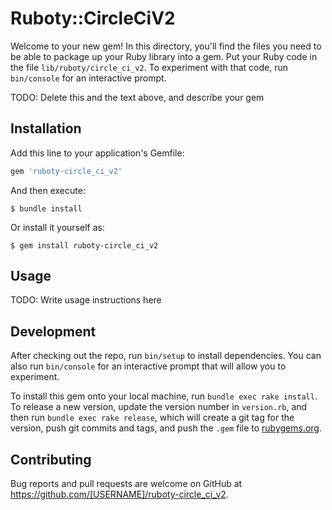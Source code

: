 # Ruboty::CircleCiV2

Welcome to your new gem! In this directory, you'll find the files you need to be able to package up your Ruby library into a gem. Put your Ruby code in the file `lib/ruboty/circle_ci_v2`. To experiment with that code, run `bin/console` for an interactive prompt.

TODO: Delete this and the text above, and describe your gem

## Installation

Add this line to your application's Gemfile:

```ruby
gem 'ruboty-circle_ci_v2'
```

And then execute:

    $ bundle install

Or install it yourself as:

    $ gem install ruboty-circle_ci_v2

## Usage

TODO: Write usage instructions here

## Development

After checking out the repo, run `bin/setup` to install dependencies. You can also run `bin/console` for an interactive prompt that will allow you to experiment.

To install this gem onto your local machine, run `bundle exec rake install`. To release a new version, update the version number in `version.rb`, and then run `bundle exec rake release`, which will create a git tag for the version, push git commits and tags, and push the `.gem` file to [rubygems.org](https://rubygems.org).

## Contributing

Bug reports and pull requests are welcome on GitHub at https://github.com/[USERNAME]/ruboty-circle_ci_v2.

